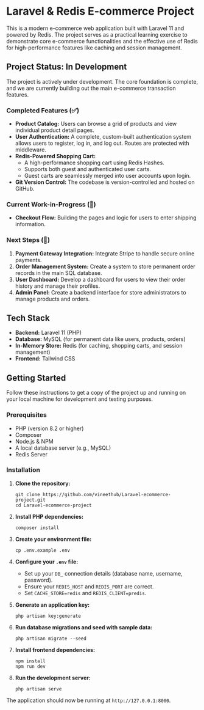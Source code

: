 # Laravel & Redis E-commerce Project

This is a modern e-commerce web application built with Laravel 11 and powered by Redis. The project serves as a practical learning exercise to demonstrate core e-commerce functionalities and the effective use of Redis for high-performance features like caching and session management.

## Project Status: In Development

The project is actively under development. The core foundation is complete, and we are currently building out the main e-commerce transaction features.

### Completed Features (✅)
*   **Product Catalog:** Users can browse a grid of products and view individual product detail pages.
*   **User Authentication:** A complete, custom-built authentication system allows users to register, log in, and log out. Routes are protected with middleware.
*   **Redis-Powered Shopping Cart:**
    *   A high-performance shopping cart using Redis Hashes.
    *   Supports both guest and authenticated user carts.
    *   Guest carts are seamlessly merged into user accounts upon login.
*   **Git Version Control:** The codebase is version-controlled and hosted on GitHub.

### Current Work-in-Progress (🚧)
*   **Checkout Flow:** Building the pages and logic for users to enter shipping information.

### Next Steps (🚀)
1.  **Payment Gateway Integration:** Integrate Stripe to handle secure online payments.
2.  **Order Management System:** Create a system to store permanent order records in the main SQL database.
3.  **User Dashboard:** Develop a dashboard for users to view their order history and manage their profiles.
4.  **Admin Panel:** Create a backend interface for store administrators to manage products and orders.

## Tech Stack
*   **Backend:** Laravel 11 (PHP)
*   **Database:** MySQL (for permanent data like users, products, orders)
*   **In-Memory Store:** Redis (for caching, shopping carts, and session management)
*   **Frontend:** Tailwind CSS

## Getting Started

Follow these instructions to get a copy of the project up and running on your local machine for development and testing purposes.

### Prerequisites
*   PHP (version 8.2 or higher)
*   Composer
*   Node.js & NPM
*   A local database server (e.g., MySQL)
*   Redis Server

### Installation
1.  **Clone the repository:**
    ```
    git clone https://github.com/vineethub/Laravel-ecommerce-project.git
    cd Laravel-ecommerce-project
    ```

2.  **Install PHP dependencies:**
    ```
    composer install
    ```

3.  **Create your environment file:**
    ```
    cp .env.example .env
    ```

4.  **Configure your `.env` file:**
    *   Set up your `DB_` connection details (database name, username, password).
    *   Ensure your `REDIS_HOST` and `REDIS_PORT` are correct.
    *   Set `CACHE_STORE=redis` and `REDIS_CLIENT=predis`.

5.  **Generate an application key:**
    ```
    php artisan key:generate
    ```

6.  **Run database migrations and seed with sample data:**
    ```
    php artisan migrate --seed
    ```

7.  **Install frontend dependencies:**
    ```
    npm install
    npm run dev
    ```

8.  **Run the development server:**
    ```
    php artisan serve
    ```
The application should now be running at `http://127.0.0.1:8000`.

